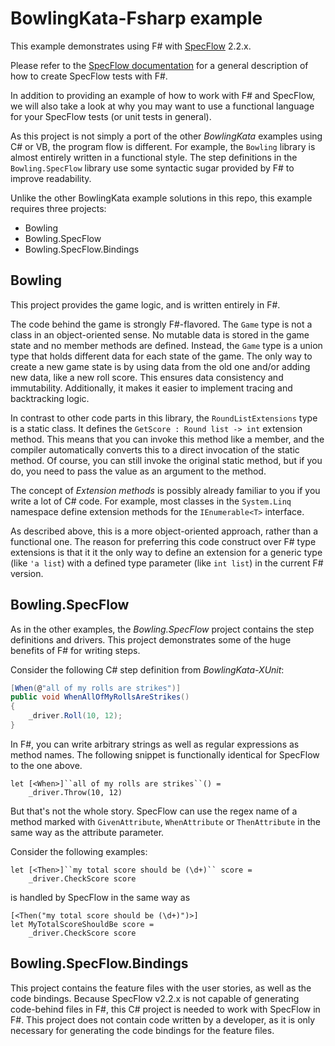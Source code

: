 # BowlingKata-Fsharp example

This example demonstrates using F# with [SpecFlow](http://specflow.org) 2.2.x.

Please refer to the [SpecFlow documentation](http://specflow.org/documentation/FSharp-Support/) for a general description of how to create SpecFlow tests with F#.

In addition to providing an example of how to work with F# and SpecFlow, we will also take a look at why you may want to use a functional language for your SpecFlow tests (or unit tests in general).

As this project is not simply a port of the other *BowlingKata* examples using C# or VB, the program flow is different. For example, the `Bowling` library is almost entirely written in a functional style.
The step definitions in the `Bowling.SpecFlow` library use some syntactic sugar provided by F# to improve readability.

Unlike the other BowlingKata example solutions in this repo, this example requires three projects:

* Bowling
* Bowling.SpecFlow
* Bowling.SpecFlow.Bindings

## Bowling

This project provides the game logic, and is written entirely in F#.

The code behind the game is strongly F#-flavored. The `Game` type is not a class in an object-oriented sense. No mutable data is stored in the game state and no member methods are defined. Instead, the `Game` type is a union type that holds different data for each state of the game. The only way to create a new game state is by using data from the old one and/or adding new data, like a new roll score. This ensures data consistency and immutability. Additionally, it makes it easier to implement tracing and backtracking logic.

In contrast to other code parts in this library, the `RoundListExtensions` type is a static class. It defines the `GetScore : Round list -> int` extension method. This means that you can invoke this method like a member, and the compiler automatically converts this to a direct invocation of the static method. Of course, you can still invoke the original static method, but if you do, you need to pass the value as an argument to the method.

The concept of *Extension methods* is possibly already familiar to you if you write a lot of C# code. For example, most classes in the `System.Linq` namespace define extension methods for the `IEnumerable<T>` interface.

As described above, this is a more object-oriented approach, rather than a functional one. The reason for preferring this code construct over F# type extensions is that it it the only way to define an extension for a generic type (like `'a list`) with a defined type parameter (like `int list`) in the current F# version.

## Bowling.SpecFlow

As in the other examples, the *Bowling.SpecFlow* project contains the step definitions and drivers. This project demonstrates some of the huge benefits of F# for writing steps.

Consider the following C# step definition from *BowlingKata-XUnit*:

```C#
[When(@"all of my rolls are strikes")]
public void WhenAllOfMyRollsAreStrikes()
{
    _driver.Roll(10, 12);
}
```

In F#, you can write arbitrary strings as well as regular expressions as method names. The following snippet is functionally identical for SpecFlow to the one above.

```F#
let [<When>]``all of my rolls are strikes``() =
    _driver.Throw(10, 12)
```

But that's not the whole story. SpecFlow can use the regex name of a method marked with `GivenAttribute`, `WhenAttribute` or `ThenAttribute` in the same way as the attribute parameter.

Consider the following examples:

```F#
let [<Then>]``my total score should be (\d+)`` score =
    _driver.CheckScore score
```

is handled by SpecFlow in the same way as

```F#
[<Then("my total score should be (\d+)")>]
let MyTotalScoreShouldBe score =
    _driver.CheckScore score
```


## Bowling.SpecFlow.Bindings

This project contains the feature files with the user stories, as well as the code bindings. Because SpecFlow v2.2.x is not capable of generating code-behind files in F#, this C# project is needed to work  with SpecFlow in F#. This project does not contain code written by a developer, as it is only necessary for generating the code bindings for the feature files.